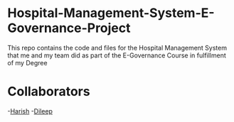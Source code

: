 # Hospital-Management-System-E-Governance-Project

This repo contains the code and files for the Hospital Management System that me and my team did as part of the E-Governance Course in fulfillment of my Degree

# Collaborators

-[Harish](https://github.com/Harish1031)
-[Dileep](https://github.com/imdhilipkumar)
